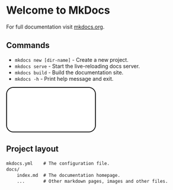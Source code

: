 # Welcome to MkDocs

For full documentation visit [mkdocs.org](https://www.mkdocs.org).

## Commands

* `mkdocs new [dir-name]` - Create a new project.
* `mkdocs serve` - Start the live-reloading docs server.
* `mkdocs build` - Build the documentation site.
* `mkdocs -h` - Print help message and exit.

![hello](img/sample.drawio.svg)

## Project layout

    mkdocs.yml    # The configuration file.
    docs/
        index.md  # The documentation homepage.
        ...       # Other markdown pages, images and other files.
